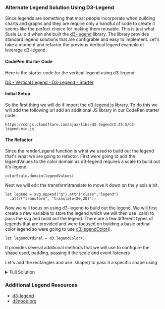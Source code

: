 ### Alternate Legend Solution Using D3-Legend

Since legends are something that most people incorporate when building charts and graphs and they are require only a handful of code to create it seems like the perfect choice for making them reusable.  This is just what Susie Lu did when she built the [d3-legend](http://d3-legend.susielu.com/) library.  The library provides standard legend solutions that are configrable and easy to implement.  Let's take a moment and refactor the previous Vertical legend example ot leverage d3-legend. 

#### CodePen Starter Code

Here is the starter code for the vertical legend using d3-legend:

[D3 - Vertical Legend - D3-Legend - Starter](https://codepen.io/jkeohan/pen/EQeaMg?editors=0010)

#### Initial Setup

So the first thing we will do if import the d3-legend.js library.  To do this we will add the following url add an additional JS library in our CodePen starter code. 

```
https://cdnjs.cloudflare.com/ajax/libs/d3-legend/2.25.5/d3-legend.min.js
```

#### The Refactor

Since the renderLegend function is what we used to build out the legend that's what we are going to refactor.  First were going to add the legendValues to the color domain as d3-legend requires a scale to build out it's legend. 

```
colorScale.domain(legendValues)
```

Next we will edit the transform\translate to move it down on the y axis a bit. 

```
let legend = svg.append("g").attr("class","legend")
  .attr("transform", "translate(20,20)");
```

Now we will focus on using d3-legend to build out the legend.  We will first create a new variable to store the legend which we will then use .call() to pass the svg and build out the legend.  There are a few different types of legends that are provided and were focused on building a basic ordinal color legend so were going to use [d3.legendColor()](http://d3-legend.susielu.com/#color-ordinal).  

```
let legendOrdinal = d3.legendColor()
```

It provides several additional methods that we will use to configure the shape used, padding, passing it the scale and event listeners  

Let's add the rectangles and use .shape() to pass it a specific shape using 

<details>
<summary>Full Solution</summary>

```
function renderLegend(legendValues) {
  colorScale.domain(legendValues)
  let legend = svg.append("g").attr("class","legend")
  .attr("transform", "translate(20,20)");

  let legendOrdinal = d3.legendColor()
  .shape("path", d3.symbol().type(d3.symbolSquare).size(100)())
  .shapePadding(2)
  .scale(colorScale )
  .on("cellclick", function(d){alert("clicked " + d);});;
  
  svg.select(".legend")
  .call(legendOrdinal);
}
```
</details>

### Additional Legend Resources

- [d3-legend](http://d3-legend.susielu.com/#color-ordinal)
- [d3noob.org](http://www.d3noob.org/2014/02/styles-in-d3js.html)
